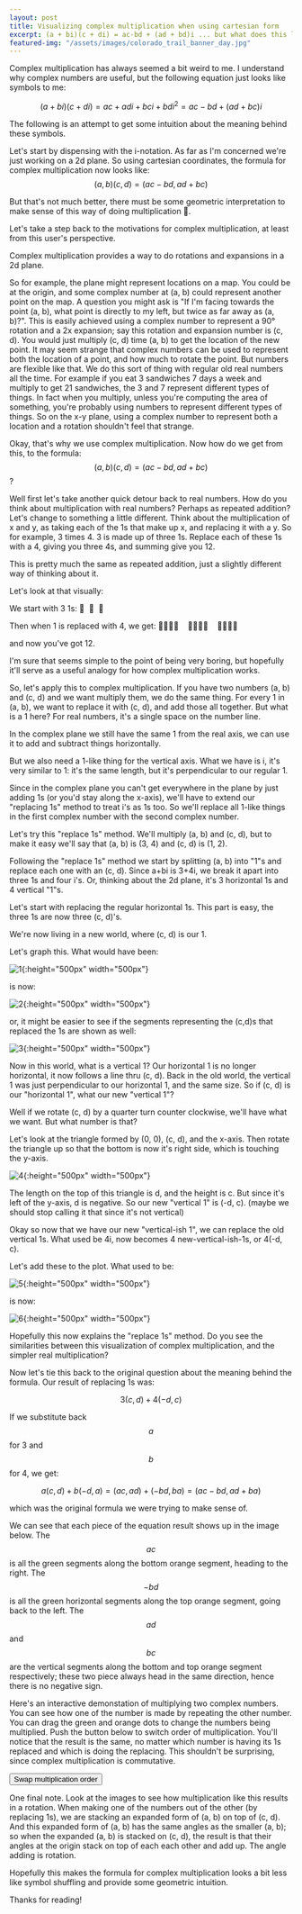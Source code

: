 ```yaml
---
layout: post
title: Visualizing complex multiplication when using cartesian form 
excerpt: (a + bi)(c + di) = ac-bd + (ad + bd)i ... but what does this look like?
featured-img: "/assets/images/colorado_trail_banner_day.jpg"
---
```


Complex multiplication has always seemed a bit weird to me. I understand why complex numbers are useful, but the following equation just looks like symbols to me:

$$(a + bi)(c + di) = ac + adi + bci + bdi^2 = ac - bd + (ad + bc)i $$

The following is an attempt to get some intuition about the meaning behind these symbols.

Let's start by dispensing with the i-notation. As far as I'm concerned we're just working on a 2d plane. So using cartesian coordinates, the formula for complex multiplication now looks like: 
$$(a, b)(c, d) = (ac - bd, ad + bc)$$

But that's not much better, there must be some geometric interpretation to make sense of this way of doing multiplication 🤔.

Let's take a step back to the motivations for complex multiplication, at least from this user's perspective.

Complex multiplication provides a way to do rotations and expansions in a 2d plane.

So for example, the plane might represent locations on a map. You could be at the origin, and some complex number at (a, b) could represent another point on the map. A question you might ask is "If I'm facing towards the point (a, b), what point is directly to my left, but twice as far away as (a, b)?". This is easily achieved using a complex number to represent a 90° rotation and a 2x expansion; say this rotation and expansion number is (c, d). You would just multiply (c, d) time (a, b) to get the location of the new point. 
     It may seem strange that complex numbers can be used to represent both the location of a point, and how much to rotate the point. But numbers are flexible like that. We do this sort of thing with regular old real numbers all the time. For example if you eat 3 sandwiches 7 days a week and multiply to get 21 sandwiches, the 3 and 7 represent different types of things. In fact when you multiply, unless you're computing the area of something, you're probably using numbers to represent different types of things. So on the x-y plane, using a complex number to represent both a location and a rotation shouldn't feel that strange.

Okay, that's why we use complex multiplication. Now how do we get from this, to the formula: $$ (a, b)(c, d) = (ac - bd, ad + bc) $$ ?


Well first let's take another quick detour back to real numbers. How do you think about multiplication with real numbers?
Perhaps as repeated addition? Let's change to something a little different. 
Think about the multiplication of x and y, as taking each of the 1s that make up x, and replacing it with a y.
So for example, 3 times 4. 3 is made up of three 1s. Replace each of these 1s with a 4, giving you three 4s, and summing give you 12.

This is pretty much the same as repeated addition, just a slightly different way of thinking about it.

Let's look at that visually: 

We start with 3 1s:
💎&nbsp;&nbsp;💎&nbsp;&nbsp;💎

Then when 1 is replaced with 4, we get: 💎💎💎💎&nbsp;&nbsp;&nbsp;&nbsp;💎💎💎💎&nbsp;&nbsp;&nbsp;&nbsp;💎💎💎💎

and now you've got 12.


I'm sure that seems simple to the point of being very boring, but hopefully it'll serve as a useful analogy for how complex multiplication works.

So, let's apply this to complex multiplication. If you have two numbers (a, b) and (c, d) and we want multiply them, we do the same thing.
For every 1 in (a, b), we want to replace it with (c, d), and add those all together. But what is a 1 here? For real numbers, it's a single space on the number line. 

In the complex plane we still have the same 1 from the real axis, we can use it to add and subtract things horizontally. 

But we also need a 1-like thing for the vertical axis. What we have is i, it's very similar to 1: it's the same length, but it's perpendicular to our regular 1.

Since in the complex plane you can't get everywhere in the plane by just adding 1s (or you'd stay along the x-axis), we'll have to extend our "replacing 1s" method
to treat i's as 1s too. So we'll replace all 1-like things in the first complex number with the second complex number.


Let's try this "replace 1s" method. We'll multiply (a, b) and (c, d), but to make it easy we'll say that (a, b) is (3, 4) and (c, d) is (1, 2).

Following the "replace 1s" method we start by splitting (a, b) into "1"s and replace each one with an (c, d). Since a+bi is 3+4i, we break it apart
into three 1s and four i's. Or, thinking about the 2d plane, it's 3 horizontal 1s and 4 vertical "1"s. 

Let's start with replacing the regular horizontal 1s. This part is easy, the three 1s are now three (c, d)'s.

We're now living in a new world, where (c, d) is our 1.

Let's graph this. What would have been:

![1]({{site.baseurl}}/assets/images/posts/complex_multiply/0.gif){:height="500px" width="500px"}

is now:

![2]({{site.baseurl}}/assets/images/posts/complex_multiply/1.gif){:height="500px" width="500px"}

or, it might be easier to see if the segments representing the (c,d)s that replaced the 1s are shown as well:

![3]({{site.baseurl}}/assets/images/posts/complex_multiply/2.gif){:height="500px" width="500px"}


Now in this world, what is a vertical 1? Our horizontal 1 is no longer horizontal, it now follows a line thru (c, d). Back in the old world, the vertical 1 was just perpendicular to our
horizontal 1, and the same size. So if (c, d) is our "horizontal 1", what our new "vertical 1"?

Well if we rotate (c, d) by a quarter turn counter clockwise, we'll have what we want. But what number is that?

Let's look at the triangle formed by (0, 0), (c, d), and the x-axis. Then rotate the triangle up so that the bottom is now it's right side, which is touching the y-axis.

![4]({{site.baseurl}}/assets/images/posts/complex_multiply/3.gif){:height="500px" width="500px"}


The length on the top of this triangle is d, and the height is c. But since it's left of the y-axis, d is negative. So our new "vertical 1" is (-d, c).
(maybe we should stop calling it that since it's not vertical)

Okay so now that we have our new "vertical-ish 1", we can replace the old vertical 1s.
What used be 4i, now becomes 4 new-vertical-ish-1s, or 4(-d, c).

Let's add these to the plot. What used to be:

![5]({{site.baseurl}}/assets/images/posts/complex_multiply/4.gif){:height="500px" width="500px"}

is now:


![6]({{site.baseurl}}/assets/images/posts/complex_multiply/5.gif){:height="500px" width="500px"}


Hopefully this now explains the "replace 1s" method. Do you see the similarities between this visualization of complex multiplication, and the simpler real multiplication?


Now let's tie this back to the original question about the meaning behind the formula. Our result of replacing 1s was:

$$ 3(c, d) + 4(-d, c) $$

If we substitute back $$ a $$ for 3 and $$ b $$ for 4, we get:

$$ a(c, d) + b(-d, a) = (ac, ad) + (-bd, ba) = (ac - bd, ad + ba) $$

which was the original formula we were trying to make sense of.

We can see that each piece of the equation result shows up in the image below. The $$ ac $$ is all the green segments along the bottom orange segment, heading to the right. 
The $$ -bd $$ is all the green horizontal segments along the top orange segment, going back to the left. The $$ ad $$ and $$ bc $$ are the vertical segments along the bottom and top orange segment respectively; these two piece always head in the same direction, hence there is no negative sign.


Here's an interactive demonstation of multiplying two complex numbers. You can see how one of the number is made by repeating the
other number. You can drag the green and orange dots to change the numbers being multiplied. Push the button 
below to switch order of multiplication. You'll notice that the result is the same, no matter which number is having its 1s replaced and which is doing the replacing. This shouldn't
be surprising, since complex multiplication is commutative.

<div>
   <canvas id="canvas"></canvas> 
   <button id='swaporder'>Swap multiplication order</button>
   <script src="/assets/js/complex_multiplication.js"></script>
</div>

One final note. Look at the images to see how multiplication like this results in a rotation.
When making one of the numbers out of the other (by replacing 1s), we are stacking an expanded form of (a, b) on top of (c, d).
And this expanded form of (a, b) has the same angles as the smaller (a, b); so when the expanded (a, b) is stacked on (c, d), 
the result is that their angles at the origin stack on top of each each other and add up. The angle adding is rotation.


Hopefully this makes the formula for complex multiplication looks a bit less like symbol shuffling and provide some geometric intuition.

Thanks for reading!



